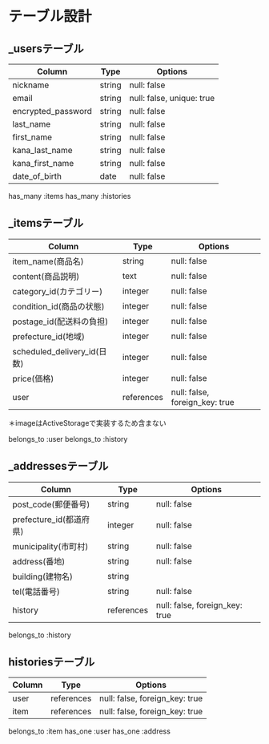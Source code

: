 # テーブル設計
## _usersテーブル

| Column             | Type   | Options     |
| ------------------ | ------ | ----------- |
| nickname           | string | null: false |
| email              | string | null: false, unique: true |
| encrypted_password | string | null: false |
| last_name          | string | null: false |
| first_name         | string | null: false |
| kana_last_name     | string | null: false |
| kana_first_name    | string | null: false |
| date_of_birth      | date    | null: false |


has_many :items
has_many :histories




## _itemsテーブル
| Column                    | Type       | Options     |
| ------------------------  | ------     | ----------- |
| item_name(商品名)          | string     | null: false |
| content(商品説明)          | text       | null: false |
| category_id(カテゴリー)     | integer     | null: false |
| condition_id(商品の状態)   | integer     | null: false |
| postage_id(配送料の負担)    | integer     | null: false |
| prefecture_id(地域)       |integer      | null: false |
| scheduled_delivery_id(日数) | integer     | null: false |
| price(価格)               | integer    | null: false | 
| user                     | references | null: false, foreign_key: true |
＊imageはActiveStorageで実装するため含まない

belongs_to :user
belongs_to :history


## _addressesテーブル
| Column               | Type                 | Options     |
| ------------------   | ------               | ----------- |
| post_code(郵便番号)     | string              | null: false |
| prefecture_id(都道府県) | integer            | null: false |
| municipality(市町村)    | string              | null: false |
| address(番地)          | string               | null: false |
| building(建物名)        | string               |             |
| tel(電話番号)            |  string             | null: false |
| history               | references      | null: false, foreign_key: true |


belongs_to :history

## historiesテーブル
| Column             | Type           | Options     |
| ------------------ | ------       | ----------- |
| user               | references    | null: false, foreign_key: true |
| item               | references    | null: false, foreign_key: true |

belongs_to :item
has_one :user
has_one :address


